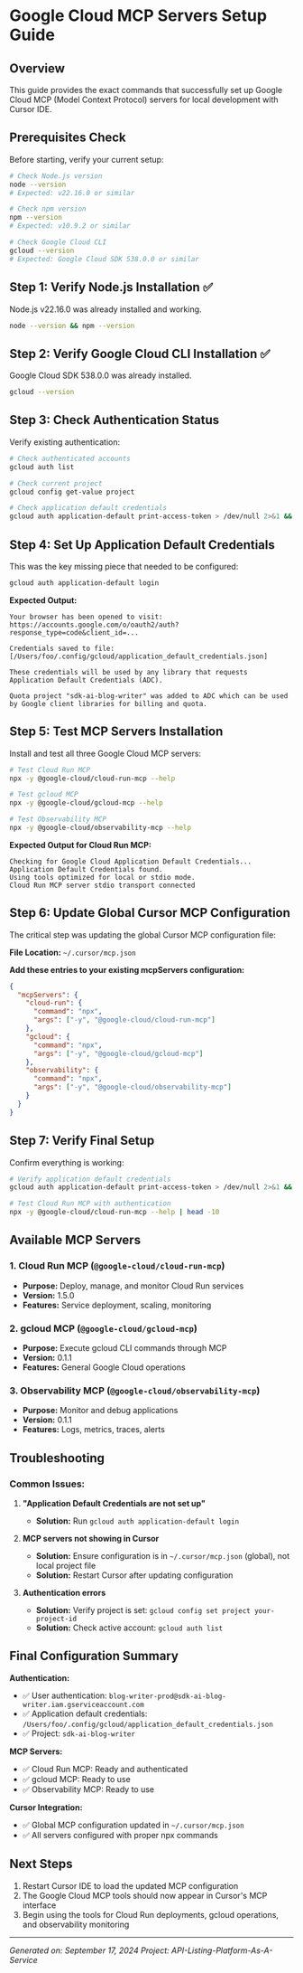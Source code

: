 # Google Cloud MCP Servers Setup Guide

## Overview
This guide provides the exact commands that successfully set up Google Cloud MCP (Model Context Protocol) servers for local development with Cursor IDE.

## Prerequisites Check
Before starting, verify your current setup:

```bash
# Check Node.js version
node --version
# Expected: v22.16.0 or similar

# Check npm version  
npm --version
# Expected: v10.9.2 or similar

# Check Google Cloud CLI
gcloud --version
# Expected: Google Cloud SDK 538.0.0 or similar
```

## Step 1: Verify Node.js Installation ✅
Node.js v22.16.0 was already installed and working.

```bash
node --version && npm --version
```

## Step 2: Verify Google Cloud CLI Installation ✅
Google Cloud SDK 538.0.0 was already installed.

```bash
gcloud --version
```

## Step 3: Check Authentication Status
Verify existing authentication:

```bash
# Check authenticated accounts
gcloud auth list

# Check current project
gcloud config get-value project

# Check application default credentials
gcloud auth application-default print-access-token > /dev/null 2>&1 && echo "Application default credentials are set" || echo "Application default credentials need to be set"
```

## Step 4: Set Up Application Default Credentials
This was the key missing piece that needed to be configured:

```bash
gcloud auth application-default login
```

**Expected Output:**
```
Your browser has been opened to visit:
https://accounts.google.com/o/oauth2/auth?response_type=code&client_id=...

Credentials saved to file: [/Users/foo/.config/gcloud/application_default_credentials.json]

These credentials will be used by any library that requests Application Default Credentials (ADC).

Quota project "sdk-ai-blog-writer" was added to ADC which can be used by Google client libraries for billing and quota.
```

## Step 5: Test MCP Servers Installation
Install and test all three Google Cloud MCP servers:

```bash
# Test Cloud Run MCP
npx -y @google-cloud/cloud-run-mcp --help

# Test gcloud MCP  
npx -y @google-cloud/gcloud-mcp --help

# Test Observability MCP
npx -y @google-cloud/observability-mcp --help
```

**Expected Output for Cloud Run MCP:**
```
Checking for Google Cloud Application Default Credentials...
Application Default Credentials found.
Using tools optimized for local or stdio mode.
Cloud Run MCP server stdio transport connected
```

## Step 6: Update Global Cursor MCP Configuration
The critical step was updating the global Cursor MCP configuration file:

**File Location:** `~/.cursor/mcp.json`

**Add these entries to your existing mcpServers configuration:**

```json
{
  "mcpServers": {
    "cloud-run": {
      "command": "npx",
      "args": ["-y", "@google-cloud/cloud-run-mcp"]
    },
    "gcloud": {
      "command": "npx", 
      "args": ["-y", "@google-cloud/gcloud-mcp"]
    },
    "observability": {
      "command": "npx",
      "args": ["-y", "@google-cloud/observability-mcp"]
    }
  }
}
```

## Step 7: Verify Final Setup
Confirm everything is working:

```bash
# Verify application default credentials
gcloud auth application-default print-access-token > /dev/null 2>&1 && echo "✅ Application default credentials are working" || echo "❌ Application default credentials still need setup"

# Test Cloud Run MCP with authentication
npx -y @google-cloud/cloud-run-mcp --help | head -10
```

## Available MCP Servers

### 1. Cloud Run MCP (`@google-cloud/cloud-run-mcp`)
- **Purpose:** Deploy, manage, and monitor Cloud Run services
- **Version:** 1.5.0
- **Features:** Service deployment, scaling, monitoring

### 2. gcloud MCP (`@google-cloud/gcloud-mcp`) 
- **Purpose:** Execute gcloud CLI commands through MCP
- **Version:** 0.1.1
- **Features:** General Google Cloud operations

### 3. Observability MCP (`@google-cloud/observability-mcp`)
- **Purpose:** Monitor and debug applications
- **Version:** 0.1.1  
- **Features:** Logs, metrics, traces, alerts

## Troubleshooting

### Common Issues:

1. **"Application Default Credentials are not set up"**
   - **Solution:** Run `gcloud auth application-default login`

2. **MCP servers not showing in Cursor**
   - **Solution:** Ensure configuration is in `~/.cursor/mcp.json` (global), not local project file
   - **Solution:** Restart Cursor after updating configuration

3. **Authentication errors**
   - **Solution:** Verify project is set: `gcloud config set project your-project-id`
   - **Solution:** Check active account: `gcloud auth list`

## Final Configuration Summary

**Authentication:**
- ✅ User authentication: `blog-writer-prod@sdk-ai-blog-writer.iam.gserviceaccount.com`
- ✅ Application default credentials: `/Users/foo/.config/gcloud/application_default_credentials.json`
- ✅ Project: `sdk-ai-blog-writer`

**MCP Servers:**
- ✅ Cloud Run MCP: Ready and authenticated
- ✅ gcloud MCP: Ready to use
- ✅ Observability MCP: Ready to use

**Cursor Integration:**
- ✅ Global MCP configuration updated in `~/.cursor/mcp.json`
- ✅ All servers configured with proper npx commands

## Next Steps
1. Restart Cursor IDE to load the updated MCP configuration
2. The Google Cloud MCP tools should now appear in Cursor's MCP interface
3. Begin using the tools for Cloud Run deployments, gcloud operations, and observability monitoring

---
*Generated on: September 17, 2024*
*Project: API-Listing-Platform-As-A-Service*
